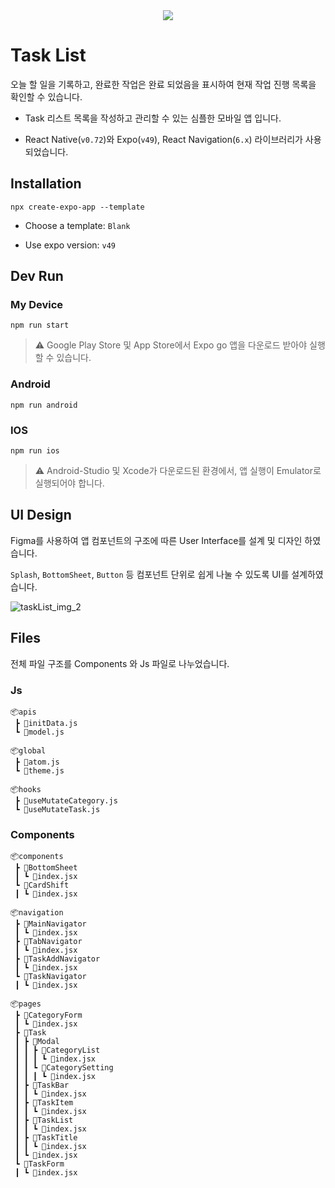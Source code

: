 <div align="center">
  <img src="https://github.com/hxxtae/task-list/assets/79623316/424d2b88-743f-490c-832d-9630b8af81dd" />
</div>

# Task List

오늘 할 일을 기록하고, 완료한 작업은 완료 되었음을 표시하여 현재 작업 진행 목록을 확인할 수 있습니다.

- Task 리스트 목록을 작성하고 관리할 수 있는 심플한 모바일 앱 입니다.

- React Native(`v0.72`)와 Expo(`v49`), React Navigation(`6.x`) 라이브러리가 사용되었습니다.

## Installation

```
npx create-expo-app --template
```

- Choose a template: `Blank`

- Use expo version: `v49`

## Dev Run

### My Device

```
npm run start
```

> ⚠️ Google Play Store 및 App Store에서 Expo go 앱을 다운로드 받아야 실행할 수 있습니다.

### Android

```
npm run android
```

### IOS
```
npm run ios
```

> ⚠️ Android-Studio 및 Xcode가 다운로드된 환경에서, 앱 실행이 Emulator로 실행되어야 합니다.

## UI Design

Figma를 사용하여 앱 컴포넌트의 구조에 따른 User Interface를 설계 및 디자인 하였습니다.

`Splash`, `BottomSheet`, `Button` 등 컴포넌트 단위로 쉽게 나눌 수 있도록 UI를 설계하였습니다.

![taskList_img_2](https://github.com/hxxtae/task-list/assets/79623316/5a2c4a80-bffc-4e90-a876-e26221bf70fd)

## Files

전체 파일 구조를 Components 와 Js 파일로 나누었습니다.

### Js

```
📦apis
 ┣ 📜initData.js
 ┗ 📜model.js

📦global
 ┣ 📜atom.js
 ┗ 📜theme.js

📦hooks
 ┣ 📜useMutateCategory.js
 ┗ 📜useMutateTask.js
```

### Components

```
📦components
 ┣ 📂BottomSheet
 ┃ ┗ 📜index.jsx
 ┗ 📂CardShift
 ┃ ┗ 📜index.jsx

📦navigation
 ┣ 📂MainNavigator
 ┃ ┗ 📜index.jsx
 ┣ 📂TabNavigator
 ┃ ┗ 📜index.jsx
 ┣ 📂TaskAddNavigator
 ┃ ┗ 📜index.jsx
 ┗ 📂TaskNavigator
 ┃ ┗ 📜index.jsx

📦pages
 ┣ 📂CategoryForm
 ┃ ┗ 📜index.jsx
 ┣ 📂Task
 ┃ ┣ 📂Modal
 ┃ ┃ ┣ 📂CategoryList
 ┃ ┃ ┃ ┗ 📜index.jsx
 ┃ ┃ ┗ 📂CategorySetting
 ┃ ┃ ┃ ┗ 📜index.jsx
 ┃ ┣ 📂TaskBar
 ┃ ┃ ┗ 📜index.jsx
 ┃ ┣ 📂TaskItem
 ┃ ┃ ┗ 📜index.jsx
 ┃ ┣ 📂TaskList
 ┃ ┃ ┗ 📜index.jsx
 ┃ ┣ 📂TaskTitle
 ┃ ┃ ┗ 📜index.jsx
 ┃ ┗ 📜index.jsx
 ┗ 📂TaskForm
 ┃ ┗ 📜index.jsx
```



